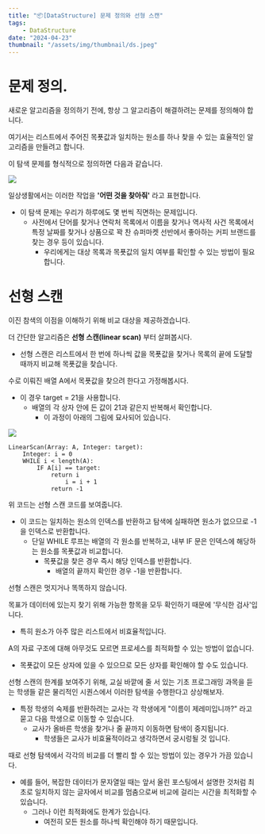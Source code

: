 ```yaml
---
title: "📦[DataStructure] 문제 정의와 선형 스캔"
tags:
    - DataStructure
date: "2024-04-23"
thumbnail: "/assets/img/thumbnail/ds.jpeg"
---
```


# 문제 정의.

새로운 알고리즘을 정의하기 전에, 항상 그 알고리즘이 해결하려는 문제를 정의해야 합니다.

여기서는 리스트에서 주어진 목푯값과 일치하는 원소를 하나 찾을 수 있는 효율적인 알고리즘을 만들려고 합니다.

이 탐색 문제를 형식적으로 정의하면 다음과 같습니다.

<img src = "https://github.com/devKobe24/images/blob/main/%E1%84%90%E1%85%A1%E1%86%B7%E1%84%89%E1%85%A2%E1%86%A8%E1%84%86%E1%85%AE%E1%86%AB%E1%84%8C%E1%85%A6%E1%84%85%E1%85%B3%E1%86%AF%E1%84%92%E1%85%A7%E1%86%BC%E1%84%89%E1%85%B5%E1%86%A8%E1%84%8C%E1%85%A5%E1%86%A8%E1%84%8B%E1%85%B3%E1%84%85%E1%85%A9%E1%84%8C%E1%85%A5%E1%86%BC%E1%84%8B%E1%85%B4%E1%84%92%E1%85%A1%E1%86%AB%E1%84%80%E1%85%B3%E1%84%85%E1%85%B5%E1%86%B7.png?raw=true">

일상생활에서는 이러한 작업을 **'어떤 것을 찾아줘'** 라고 표현합니다.
- 이 탐색 문제는 우리가 하루에도 몇 번씩 직면하는 문제입니다.
    - 사전에서 단어를 찾거나 연락처 목록에서 이름을 찾거나 역사적 사건 목록에서 특정 날짜를 찾거나 상품으로 꽉 찬 슈퍼마켓 선반에서 좋아하는 커피 브랜드를 찾는 경우 등이 있습니다.
        - 우리에게는 대상 목록과 목푯값의 일치 여부를 확인할 수 있는 방법이 필요합니다.

# 선형 스캔
이진 참색의 이점을 이해하기 위해 비교 대상을 제공하겠습니다.

더 간단한 알고리즘은 **선형 스캔(linear scan)** 부터 살펴봅시다.
- 선형 스캔은 리스트에서 한 번에 하나씩 값을 목푯값을 찾거나 목록의 끝에 도달할 때까지 비교해 목푯값을 찾습니다.

수로 이뤄진 배열 A에서 목푯값을 찾으려 한다고 가정해봅시다.
- 이 경우 target = 21을 사용합니다.
    - 배열의 각 상자 안에 든 값이 21과 같은지 반복해서 확인합니다.
        - 이 과정이 아래의 그림에 묘사되어 있습니다.

<img src = "https://github.com/devKobe24/images/blob/main/%E1%84%8C%E1%85%A5%E1%86%BC%E1%84%89%E1%85%AE%E1%84%87%E1%85%A2%E1%84%8B%E1%85%A7%E1%86%AF%E1%84%8B%E1%85%A6%E1%84%89%E1%85%A5%E1%84%8B%E1%85%B4%E1%84%89%E1%85%A5%E1%86%AB%E1%84%92%E1%85%A7%E1%86%BC%E1%84%89%E1%85%B3%E1%84%8F%E1%85%A2%E1%86%AB.png?raw=true">

```
LinearScan(Array: A, Integer: target):
    Integer: i = 0
    WHILE i < length(A):
        IF A[i] == target:
            return i
                i = i + 1
            return -1
````

위 코드는 선형 스캔 코드를 보여줍니다.
- 이 코드는 일치하는 원소의 인덱스를 반환하고 탐색에 실패하면 원소가 없으므로 -1을 인덱스로 반환합니다.
    - 단일 WHILE 루프는 배열의 각 원소를 반복하고, 내부 IF 문은 인덱스에 해당하는 원소를 목푯값과 비교합니다.
        - 목푯값을 찾은 경우 즉시 해당 인덱스를 반환합니다.
            - 배열의 끝까지 확인한 경우 -1을 반환합니다.

선형 스캔은 멋지거나 똑똑하지 않습니다.

목표가 데이터에 있는지 찾기 위해 가능한 항목을 모두 확인하기 때문에 '무식한 검사'입니다.
- 특히 원소가 아주 많은 리스트에서 비효율적입니다.

A의 자료 구조에 대해 아무것도 모르면 프로세스를 최적화할 수 있는 방법이 없습니다.
- 목푯값이 모든 상자에 있을 수 있으므로 모든 상자를 확인해야 할 수도 있습니다.

선형 스캔의 한계를 보여주기 위해, 교실 바깥에 줄 서 있는 기초 프로그래밍 과목을 듣는 학생들 같은 물리적인 시퀀스에서 이러한 탐색을 수행한다고 상상해보자.
- 특정 학생의 숙제를 반환하려는 교사는 각 학생에게 "이름이 제레미입니까?" 라고 묻고 다음 학생으로 이동할 수 있습니다.
    - 교사가 올바른 학생을 찾거나 줄 끝까지 이동하면 탐색이 중지됩니다.
        - 학생들은 교사가 비효율적이라고 생각하면서 궁시렁될 것 입니다.

때로 선형 탐색에서 각각의 비교를 더 빨리 할 수 있는 방법이 있는 경우가 가끔 있습니다.
- 예를 들어, 복잡한 데이터가 문자열일 때는 앞서 올린 포스팅에서 설명한 것처럼 최초로 일치하지 않는 글자에서 비교를 멈춤으로써 비교에 걸리는 시간을 최적화할 수 있습니다.
    - 그러나 이런 최적화에도 한계가 있습니다.
        - 여전히 모든 원소를 하나씩 확인해야 하기 때문입니다.
